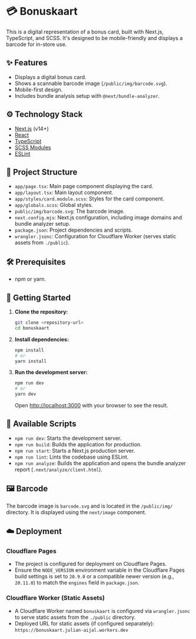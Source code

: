 # 💳 Bonuskaart

This is a digital representation of a bonus card, built with Next.js, TypeScript, and SCSS. It's designed to be mobile-friendly and displays a barcode for in-store use.

## ✨ Features

*   Displays a digital bonus card.
*   Shows a scannable barcode image (`/public/img/barcode.svg`).
*   Mobile-first design.
*   Includes bundle analysis setup with `@next/bundle-analyzer`.

## ⚙️ Technology Stack

*   [Next.js](https://nextjs.org/) (v14+)
*   [React](https://reactjs.org/)
*   [TypeScript](https://www.typescriptlang.org/)
*   [SCSS Modules](https://sass-lang.com/)
*   [ESLint](https://eslint.org/)

## 📁 Project Structure

*   `app/page.tsx`: Main page component displaying the card.
*   `app/layout.tsx`: Main layout component.
*   `app/styles/card.module.scss`: Styles for the card component.
*   `app/globals.scss`: Global styles.
*   `public/img/barcode.svg`: The barcode image.
*   `next.config.mjs`: Next.js configuration, including image domains and bundle analyzer setup.
*   `package.json`: Project dependencies and scripts.
*   `wrangler.jsonc`: Configuration for Cloudflare Worker (serves static assets from `./public`).

## 🛠️ Prerequisites
*   npm or yarn.

## 🚀 Getting Started

1.  **Clone the repository:**
    ```bash
    git clone <repository-url>
    cd bonuskaart
    ```

2.  **Install dependencies:**
    ```bash
    npm install
    # or
    yarn install
    ```

3.  **Run the development server:**
    ```bash
    npm run dev
    # or
    yarn dev
    ```
    Open [http://localhost:3000](http://localhost:3000) with your browser to see the result.

## 📜 Available Scripts

*   `npm run dev`: Starts the development server.
*   `npm run build`: Builds the application for production.
*   `npm run start`: Starts a Next.js production server.
*   `npm run lint`: Lints the codebase using ESLint.
*   `npm run analyze`: Builds the application and opens the bundle analyzer report (`.next/analyze/client.html`).

## 🖼️ Barcode

The barcode image is `barcode.svg` and is located in the `/public/img/` directory. It is displayed using the `next/image` component.


## ☁️ Deployment

### Cloudflare Pages

*   The project is configured for deployment on Cloudflare Pages.
*   Ensure the `NODE_VERSION` environment variable in the Cloudflare Pages build settings is set to `20.9.0` or a compatible newer version (e.g., `20.11.0`) to match the `engines` field in `package.json`.

### Cloudflare Worker (Static Assets)

*   A Cloudflare Worker named `bonuskaart` is configured via `wrangler.jsonc` to serve static assets from the `./public` directory.
*   Deployed URL for static assets (if configured separately): `https://bonuskaart.julian-aijal.workers.dev`